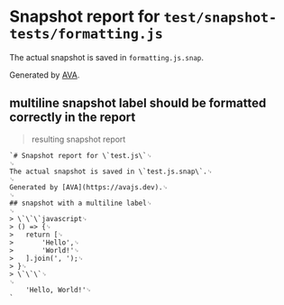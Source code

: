 # Snapshot report for `test/snapshot-tests/formatting.js`

The actual snapshot is saved in `formatting.js.snap`.

Generated by [AVA](https://avajs.dev).

## multiline snapshot label should be formatted correctly in the report

> resulting snapshot report

    `# Snapshot report for \`test.js\`␊
    ␊
    The actual snapshot is saved in \`test.js.snap\`.␊
    ␊
    Generated by [AVA](https://avajs.dev).␊
    ␊
    ## snapshot with a multiline label␊
    ␊
    > \`\`\`javascript␊
    > () => {␊
    > 	return [␊
    > 		'Hello',␊
    > 		'World!'␊
    > 	].join(', ');␊
    > }␊
    > \`\`\`␊
    ␊
        'Hello, World!'␊
    `
